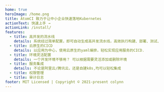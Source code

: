 ```yaml
---
home: true
heroImage: /home.png
title: AtomCI 致力于让中小企业快速落地Kubernetes
actionText: 快速上手 →
actionLink: /install/
features:
  - title: 高并发的流水线
    details: 系统经过简单配置，即可自动生成高并发流水线，高效执行构建、部署、测试、环境流转等任务。这一设计解决了微服务架构下带来的多服务交付效率低下的问题
  - title: 云原生的CICD
    details: 以应用为中心，使用云原生的yaml编排，轻松实现应用服务的CICD.
  - title: 环境灵活配置
    details: 一个开发环境不够用？ 可以根据需要灵活添加或删除环境
  - title: 服务集成
    details: 不论是阿里云/腾讯云，还是自建k8s,均可以轻松集成
  - title: 权限管理
  - title: 审计日志
footer: MIT Licensed | Copyright © 2021-present colynn
---
```

